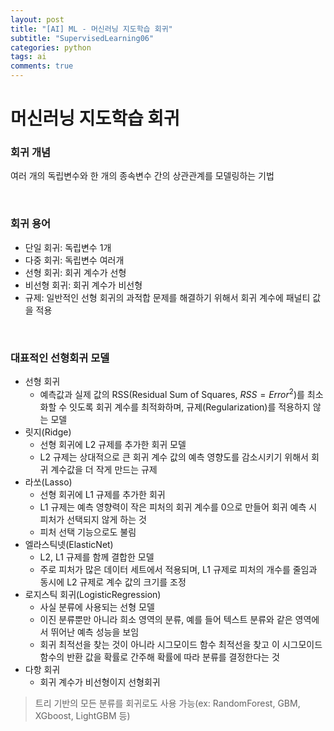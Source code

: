 ```yaml
---
layout: post
title: "[AI] ML - 머신러닝 지도학습 회귀"
subtitle: "SupervisedLearning06"
categories: python
tags: ai
comments: true
---
```

# 머신러닝 지도학습 회귀

### 회귀 개념
여러 개의 독립변수와 한 개의 종속변수 간의 상관관계를 모델링하는 기법

<br>

### 회귀 용어
- 단일 회귀: 독립변수 1개
- 다중 회귀: 독립변수 여러개
- 선형 회귀: 회귀 계수가 선형
- 비선형 회귀: 회귀 계수가 비선형
- 규제: 일반적인 선형 회귀의 과적합 문제를 해결하기 위해서 회귀 계수에 패널티 값을 적용

<br>

### 대표적인 선형회귀 모델
- 선형 회귀
    - 예측값과 실제 값의 RSS(Residual Sum of Squares, $RSS = Error^2$)를 최소화할 수 잇도록 회귀 계수를 최적화하며, 규제(Regularization)를 적용하지 않는 모델
- 릿지(Ridge)
    - 선형 회귀에 L2 규제를 추가한 회귀 모델
    - L2 규제는 상대적으로 큰 회귀 계수 값의 예측 영향도를 감소시키기 위해서 회귀 계수값을 더 작게 만드는 규제
- 라쏘(Lasso)
    - 선형 회귀에 L1 규제를 추가한 회귀
    - L1 규제는 예측 영향력이 작은 피처의 회귀 계수를 0으로 만들어 회귀 예측 시 피처가 선택되지 않게 하는 것
    - 피처 선택 기능으로도 불림
- 엘라스틱넷(ElasticNet)
    - L2, L1 규제를 함께 결합한 모델
    - 주로 피처가 많은 데이터 세트에서 적용되며, L1 규제로 피처의 개수를 줄임과 동시에 L2 규제로 계수 값의 크기를 조정
- 로지스틱 회귀(LogisticRegression)
    - 사실 분류에 사용되는 선형 모델
    - 이진 분류뿐만 아니라 희소 영역의 분류, 예를 들어 텍스트 분류와 같은 영역에서 뛰어난 예측 성능을 보임
    - 회귀 최적선을 찾는 것이 아니라 시그모이드 함수 최적선을 찾고 이 시그모이드 함수의 반환 값을 확률로 간주해 확률에 따라 분류를 결정한다는 것
- 다항 회귀
    - 회귀 계수가 비선형이지 선형회귀

> 트리 기반의 모든 분류를 회귀로도 사용 가능(ex: RandomForest, GBM, XGboost, LightGBM 등) 